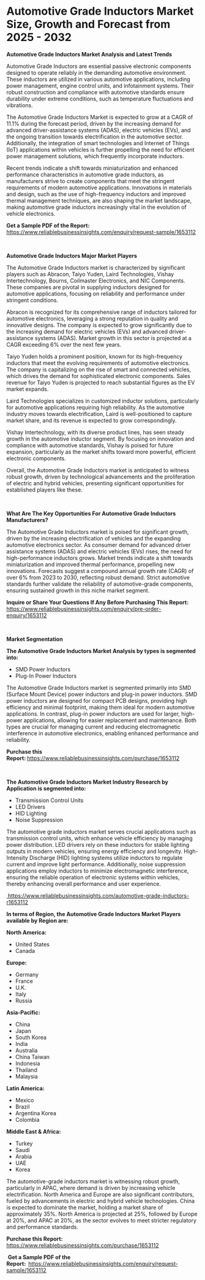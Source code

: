 <p><h1>Automotive Grade Inductors Market Size, Growth and Forecast from 2025 - 2032</h1></p><p><strong>Automotive Grade Inductors Market Analysis and Latest Trends</strong></p>
<p><p>Automotive Grade Inductors are essential passive electronic components designed to operate reliably in the demanding automotive environment. These inductors are utilized in various automotive applications, including power management, engine control units, and infotainment systems. Their robust construction and compliance with automotive standards ensure durability under extreme conditions, such as temperature fluctuations and vibrations.</p><p>The Automotive Grade Inductors Market is expected to grow at a CAGR of 11.1% during the forecast period, driven by the increasing demand for advanced driver-assistance systems (ADAS), electric vehicles (EVs), and the ongoing transition towards electrification in the automotive sector. Additionally, the integration of smart technologies and Internet of Things (IoT) applications within vehicles is further propelling the need for efficient power management solutions, which frequently incorporate inductors.</p><p>Recent trends indicate a shift towards miniaturization and enhanced performance characteristics in automotive grade inductors, as manufacturers strive to create components that meet the stringent requirements of modern automotive applications. Innovations in materials and design, such as the use of high-frequency inductors and improved thermal management techniques, are also shaping the market landscape, making automotive grade inductors increasingly vital in the evolution of vehicle electronics.</p></p>
<p><strong>Get a Sample PDF of the Report:&nbsp;</strong> <a href="https://www.reliablebusinessinsights.com/enquiry/request-sample/1653112?utm_campaign=3172&utm_medium=2&utm_source=Github&utm_content=ia&utm_term=18042025&utm_id=automotive-grade-inductors">https://www.reliablebusinessinsights.com/enquiry/request-sample/1653112</a></p>
<p>&nbsp;</p>
<p><strong>Automotive Grade Inductors Major Market Players</strong></p>
<p><p>The Automotive Grade Inductors market is characterized by significant players such as Abracon, Taiyo Yuden, Laird Technologies, Vishay Intertechnology, Bourns, Coilmaster Electronics, and NIC Components. These companies are pivotal in supplying inductors designed for automotive applications, focusing on reliability and performance under stringent conditions.</p><p>Abracon is recognized for its comprehensive range of inductors tailored for automotive electronics, leveraging a strong reputation in quality and innovative designs. The company is expected to grow significantly due to the increasing demand for electric vehicles (EVs) and advanced driver-assistance systems (ADAS). Market growth in this sector is projected at a CAGR exceeding 6% over the next few years.</p><p>Taiyo Yuden holds a prominent position, known for its high-frequency inductors that meet the evolving requirements of automotive electronics. The company is capitalizing on the rise of smart and connected vehicles, which drives the demand for sophisticated electronic components. Sales revenue for Taiyo Yuden is projected to reach substantial figures as the EV market expands.</p><p>Laird Technologies specializes in customized inductor solutions, particularly for automotive applications requiring high reliability. As the automotive industry moves towards electrification, Laird is well-positioned to capture market share, and its revenue is expected to grow correspondingly.</p><p>Vishay Intertechnology, with its diverse product lines, has seen steady growth in the automotive inductor segment. By focusing on innovation and compliance with automotive standards, Vishay is poised for future expansion, particularly as the market shifts toward more powerful, efficient electronic components.</p><p>Overall, the Automotive Grade Inductors market is anticipated to witness robust growth, driven by technological advancements and the proliferation of electric and hybrid vehicles, presenting significant opportunities for established players like these.</p></p>
<p>&nbsp;</p>
<p><strong>What Are The Key Opportunities For Automotive Grade Inductors Manufacturers?</strong></p>
<p><p>The Automotive Grade Inductors market is poised for significant growth, driven by the increasing electrification of vehicles and the expanding automotive electronics sector. As consumer demand for advanced driver assistance systems (ADAS) and electric vehicles (EVs) rises, the need for high-performance inductors grows. Market trends indicate a shift towards miniaturization and improved thermal performance, propelling new innovations. Forecasts suggest a compound annual growth rate (CAGR) of over 6% from 2023 to 2030, reflecting robust demand. Strict automotive standards further validate the reliability of automotive-grade components, ensuring sustained growth in this niche market segment.</p></p>
<p><strong>Inquire or Share Your Questions If Any Before Purchasing This Report:</strong> <a href="https://www.reliablebusinessinsights.com/enquiry/pre-order-enquiry/1653112?utm_campaign=3172&utm_medium=2&utm_source=Github&utm_content=ia&utm_term=18042025&utm_id=automotive-grade-inductors">https://www.reliablebusinessinsights.com/enquiry/pre-order-enquiry/1653112</a></p>
<p>&nbsp;</p>
<p><strong>Market Segmentation</strong></p>
<p><strong>The Automotive Grade Inductors Market Analysis by types is segmented into:</strong></p>
<p><ul><li>SMD Power Inductors</li><li>Plug-In Power Inductors</li></ul></p>
<p><p>The Automotive Grade Inductors market is segmented primarily into SMD (Surface Mount Device) power inductors and plug-in power inductors. SMD power inductors are designed for compact PCB designs, providing high efficiency and minimal footprint, making them ideal for modern automotive applications. In contrast, plug-in power inductors are used for larger, high-power applications, allowing for easier replacement and maintenance. Both types are crucial for managing current and reducing electromagnetic interference in automotive electronics, enabling enhanced performance and reliability.</p></p>
<p><strong>Purchase this Report:&nbsp;</strong><a href="https://www.reliablebusinessinsights.com/purchase/1653112?utm_campaign=3172&utm_medium=2&utm_source=Github&utm_content=ia&utm_term=18042025&utm_id=automotive-grade-inductors">https://www.reliablebusinessinsights.com/purchase/1653112</a></p>
<p>&nbsp;</p>
<p><strong>The Automotive Grade Inductors Market Industry Research by Application is segmented into:</strong></p>
<p><ul><li>Transmission Control Units</li><li>LED Drivers</li><li>HID Lighting</li><li>Noise Suppression</li></ul></p>
<p><p>The automotive grade inductors market serves crucial applications such as transmission control units, which enhance vehicle efficiency by managing power distribution. LED drivers rely on these inductors for stable lighting outputs in modern vehicles, ensuring energy efficiency and longevity. High-Intensity Discharge (HID) lighting systems utilize inductors to regulate current and improve light performance. Additionally, noise suppression applications employ inductors to minimize electromagnetic interference, ensuring the reliable operation of electronic systems within vehicles, thereby enhancing overall performance and user experience.</p></p>
<p><a href="https://www.reliablebusinessinsights.com/automotive-grade-inductors-r1653112?utm_campaign=3172&utm_medium=2&utm_source=Github&utm_content=ia&utm_term=18042025&utm_id=automotive-grade-inductors">&nbsp;https://www.reliablebusinessinsights.com/automotive-grade-inductors-r1653112</a></p>
<p><strong>In terms of Region, the Automotive Grade Inductors Market Players available by Region are:</strong></p>
<p>
    <p> <strong> North America: </strong>
        <ul>
            <li>United States</li>
            <li>Canada</li>
        </ul>
        </p> 
    <p> <strong> Europe: </strong>
        <ul>
            <li>Germany</li>
            <li>France</li>
            <li>U.K.</li>
            <li>Italy</li>
            <li>Russia</li>
        </ul>
        </p> 
    <p> <strong> Asia-Pacific: </strong>
        <ul>
            <li>China</li>
            <li>Japan</li>
            <li>South Korea</li>
            <li>India</li>
            <li>Australia</li>
            <li>China Taiwan</li>
            <li>Indonesia</li>
            <li>Thailand</li>
            <li>Malaysia</li>
        </ul>
        </p> 
    <p> <strong> Latin America: </strong>
        <ul>
            <li>Mexico</li>
            <li>Brazil</li>
            <li>Argentina Korea</li>
            <li>Colombia</li>
        </ul>
        </p> 
    <p> <strong> Middle East & Africa: </strong>
        <ul>
            <li>Turkey</li>
            <li>Saudi</li>
            <li>Arabia</li>
            <li>UAE</li>
            <li>Korea</li>
        </ul>
    </p>
    </p>
<p><p>The automotive-grade inductors market is witnessing robust growth, particularly in APAC, where demand is driven by increasing vehicle electrification. North America and Europe are also significant contributors, fueled by advancements in electric and hybrid vehicle technologies. China is expected to dominate the market, holding a market share of approximately 35%. North America is projected at 25%, followed by Europe at 20%, and APAC at 20%, as the sector evolves to meet stricter regulatory and performance standards.</p></p>
<p><strong>Purchase this Report: </strong><a href="https://www.reliablebusinessinsights.com/purchase/1653112?utm_campaign=3172&utm_medium=2&utm_source=Github&utm_content=ia&utm_term=18042025&utm_id=automotive-grade-inductors">https://www.reliablebusinessinsights.com/purchase/1653112</a></p>
<p>&nbsp;<strong>Get a Sample PDF of the Report:&nbsp;&nbsp;</strong><a href="https://www.reliablebusinessinsights.com/enquiry/request-sample/1653112?utm_campaign=3172&utm_medium=2&utm_source=Github&utm_content=ia&utm_term=18042025&utm_id=automotive-grade-inductors">https://www.reliablebusinessinsights.com/enquiry/request-sample/1653112</a></p>
<p><strong></strong></p>
<p><p></p><p></p><p></p></p>